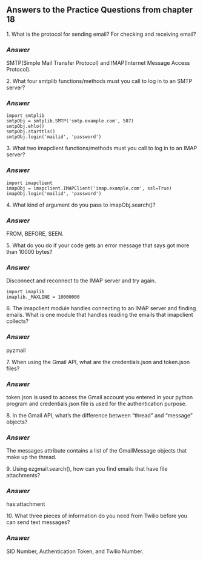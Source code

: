 <h2>Answers to the Practice Questions from chapter 18</h2>

<p>1. What is the protocol for sending email? For checking and receiving email?</p>
<h3><i>Answer</i></h3>
<p>SMTP(Simple Mail Transfer Protocol) and IMAP(Internet Message Access Protocol).</p>

<p>2. What four smtplib functions/methods must you call to log in to an SMTP server?</p>
<h3><i>Answer</i></h3>

```
import smtplib
smtpObj = smtplib.SMTP('smtp.example.com', 587)
smtpObj.ehlo()
smtpObj.starttls()
smtpObj.login('mailid', 'password')
```

<p>3. What two imapclient functions/methods must you call to log in to an IMAP server?</p>
<h3><i>Answer</i></h3>

```
import imapclient
imapObj = imapclient.IMAPClient('imap.example.com', ssl=True)
imapObj.login('mailid', 'password')
```

<p>4. What kind of argument do you pass to imapObj.search()?</p>
<h3><i>Answer</i></h3>
<p>FROM, BEFORE, SEEN.</p>

<p>5. What do you do if your code gets an error message that says got more than 10000 bytes?</p>
<h3><i>Answer</i></h3>
<p>Disconnect and reconnect to the IMAP server and try again.</p>

```
import imaplib
imaplib._MAXLINE = 10000000
```

<p>6.  The imapclient module handles connecting to an IMAP server and finding emails. What is one module that handles reading the emails that imapclient collects?</p>
<h3><i>Answer</i></h3>
<p>pyzmail</p>

<p>7. When using the Gmail API, what are the credentials.json and token.json files?</p>
<h3><i>Answer</i></h3>
<p>token.json is used to access the Gmail account you entered in your python program and credentials.json file is used for the authentication purpose.</p>

<p>8. In the Gmail API, what’s the difference between “thread” and “message” objects?</p>
<h3><i>Answer</i></h3>
<p>The messages attribute contains a list of the GmailMessage objects that make up the thread.</p>

<p>9. Using ezgmail.search(), how can you find emails that have file attachments?</p>
<h3><i>Answer</i></h3>
<p>has:attachment</p>

<p>10. What three pieces of information do you need from Twilio before you can send text messages?</p>
<h3><i>Answer</i></h3>
<p>SID Number, Authentication Token, and Twilio Number.</p>
